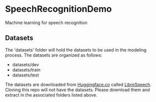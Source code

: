 # SpeechRecognitionDemo
Machine learning for speech recognition

## Datasets
The 'datasets' folder will hold the datasets to be used in the modeling process. The datasets are organized as follows:
* datasets/dev
* datasets/train
* datasets/test

The datasets are downloaded from [Huggingface.co](https://huggingface.co) called [LibreSpeech](https://huggingface.co/datasets/librispeech_asrhttps://huggingface.co/datasets/librispeech_asr). Cloning this repo will not have the datasets. Please download them and extract in the associated folders listed above.
